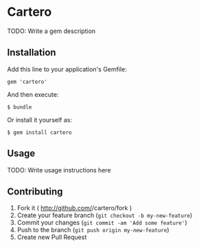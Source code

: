 # Cartero

TODO: Write a gem description

## Installation

Add this line to your application's Gemfile:

    gem 'cartero'

And then execute:

    $ bundle

Or install it yourself as:

    $ gem install cartero

## Usage

TODO: Write usage instructions here

## Contributing

1. Fork it ( http://github.com/<my-github-username>/cartero/fork )
2. Create your feature branch (`git checkout -b my-new-feature`)
3. Commit your changes (`git commit -am 'Add some feature'`)
4. Push to the branch (`git push origin my-new-feature`)
5. Create new Pull Request
